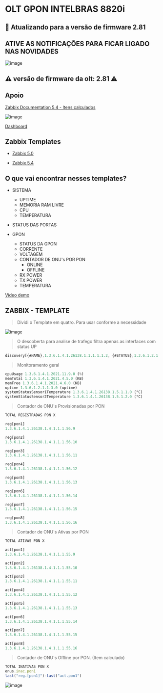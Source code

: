 # OLT GPON INTELBRAS 8820i

## 🚧 Atualizando para a versão de firmware 2.81

## ATIVE AS NOTIFICAÇÕES PARA FICAR LIGADO NAS NOVIDADES

![image](https://user-images.githubusercontent.com/23584038/132106564-72ab4986-3c8a-4074-9d0b-9bc77e5c9d80.png)

## ⚠️ versão de firmware da olt: 2.81 ⚠️

## Apoio

[Zabbix Documentation 5.4 - Itens calculados](https://www.zabbix.com/documentation/5.4/pt/manual/config/items/itemtypes/calculated)

![image](https://user-images.githubusercontent.com/23584038/128234027-a7dff4e8-0073-4a24-a47e-f7d147b4a312.png)

[Dashboard](contents/grafana_dash_OLT_INTELBRAS_8820i.json)

## Zabbix Templates

- [Zabbix 5.0](contents/OLT_INTELBRAS_8820i_ONUs%20zabbix%205_0.xml)

- [Zabbix 5.4](contents/OLT_INTELBRAS_8820i_ONUs%20zabbix%205_4.xml)

## O que vai encontrar nesses templates?

- SISTEMA
  - UPTIME
  - MEMORIA RAM LIVRE
  - CPU
  - TEMPERATURA
  
- STATUS DAS PORTAS

- GPON
  - STATUS DA GPON
  - CORRENTE
  - VOLTAGEM
  - CONTADOR DE ONU's POR PON
    - ONLINE
    - OFFLINE
  - RX POWER
  - TX POWER
  - TEMPERATURA

[Video demo](/contents/demo.mp4)

## ZABBIX - TEMPLATE

> Dividi o Template em quatro. Para usar conforme a necessidade

![image](https://user-images.githubusercontent.com/23584038/132104647-9a10ebe3-7e61-4314-ad9b-a80b87942411.png)

> O descoberta para analise de trafego filtra apenas as interfaces com status UP

```js
discovery[{#NAME},1.3.6.1.4.1.26138.1.1.1.1.1.2, {#STATUS},1.3.6.1.2.1.2.2.1.8]
```

> Monitoramento geral

```js
cpuUsage 1.3.6.1.4.1.2021.11.9.0 (%)
memTotal 1.3.6.1.4.1.2021.4.5.0 (KB)
memFree 1.3.6.1.4.1.2021.4.6.0 (KB)
uptime 1.3.6.1.2.1.1.3.0 (uptime)
systemStatusSensor1Temperature 1.3.6.1.4.1.26138.1.5.1.1.0 (°C)
systemStatusSensor2Temperature 1.3.6.1.4.1.26138.1.5.1.2.0 (°C)
```

> Contador de ONU's Provisionadas por PON

```js
TOTAL REGISTRADAS PON X

reg[pon1]
1.3.6.1.4.1.26138.1.4.1.1.1.56.9

reg[pon2]
1.3.6.1.4.1.26138.1.4.1.1.1.56.10

reg[pon3]
1.3.6.1.4.1.26138.1.4.1.1.1.56.11

reg[pon4]
1.3.6.1.4.1.26138.1.4.1.1.1.56.12

reg[pon5]
1.3.6.1.4.1.26138.1.4.1.1.1.56.13

reg[pon6]
1.3.6.1.4.1.26138.1.4.1.1.1.56.14

reg[pon7]
1.3.6.1.4.1.26138.1.4.1.1.1.56.15

reg[pon8]
1.3.6.1.4.1.26138.1.4.1.1.1.56.16
```

> Contador de ONU's Ativas por PON

```js
TOTAL ATIVAS PON X

act[pon1]
1.3.6.1.4.1.26138.1.4.1.1.1.55.9

act[pon2]
1.3.6.1.4.1.26138.1.4.1.1.1.55.10

act[pon3]
1.3.6.1.4.1.26138.1.4.1.1.1.55.11

act[pon4]
1.3.6.1.4.1.26138.1.4.1.1.1.55.12

act[pon5]
1.3.6.1.4.1.26138.1.4.1.1.1.55.13

act[pon6]
1.3.6.1.4.1.26138.1.4.1.1.1.55.14

act[pon7]
1.3.6.1.4.1.26138.1.4.1.1.1.55.15

act[pon8]
1.3.6.1.4.1.26138.1.4.1.1.1.55.16
```

> Contador de ONU's Offline por PON. (Item calculado)

```js
TOTAL INATIVAS PON X
onus.inac.pon1
last("reg.[pon1]")-last("act.pon1")

```

![image](https://user-images.githubusercontent.com/23584038/132105625-24060a34-e00d-4880-8bc3-02b6eeb9cdd4.png)
